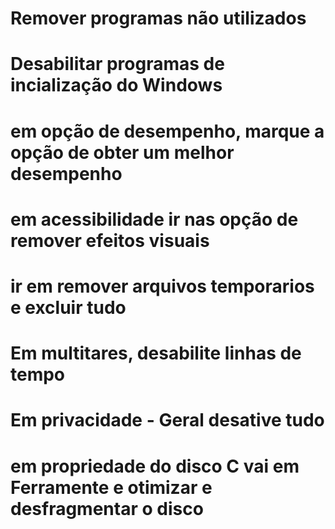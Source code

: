 # Remover programas não utilizados

# Desabilitar programas de incialização do Windows

# em opção de desempenho, marque a opção de obter um melhor desempenho 

# em acessibilidade ir nas opção de remover efeitos visuais

# ir em remover arquivos temporarios e excluir tudo

# Em multitares, desabilite linhas de tempo

# Em privacidade - Geral desative tudo

# em propriedade do disco C vai em Ferramente e otimizar e desfragmentar o disco